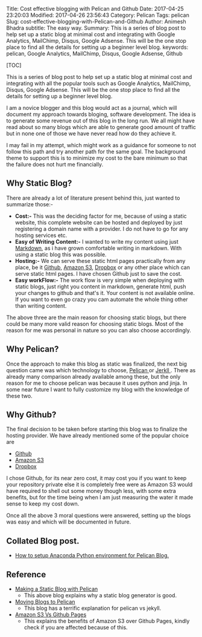 Title: Cost effective blogging with Pelican and Github
Date: 2017-04-25 23:20:03
Modified: 2017-04-26 23:56:43
Category: Pelican
Tags: pelican
Slug: cost-effective-blogging-with-Pelican-and-Github
Author: Animesh Bhadra
subtitle: The easy way.
Summary: This is a series of blog post to help set up a static blog at minimal cost and integrating with Google Analytics, MailChimp, Disqus, Google Adsense. This will be the one stop place to find all the details for setting up a beginner level blog.
keywords: pelican, Google Analytics, MailChimp, Disqus, Google Adsense, Github

[TOC]

This is a series of blog post to help set up a static blog at minimal cost and integrating with all the popular tools such as Google Analytics, MailChimp, Disqus, Google Adsense. This will be the one stop place to find all the details for setting up a beginner level blog.

I am a novice blogger and this blog would act as a journal, which will document my approach towards bloging, software development. The idea is to generate some revenue out of this blog in the long run. We all might have read about so many blogs which are able to generate good amount of traffic but in none one of those we have never read how do they achieve it.

I may fail in my attempt, which might work as a guidance for someone to not follow this path and try another path for the same goal. The background theme to support this is to minimize my cost to the bare minimum so that the failure does not hurt me financially.

## Why Static Blog? ##
There are already a lot of literature present behind this, just wanted to summarize those:-

* **Cost:-** This was the deciding factor for me, because of using a static website, this complete website can be hosted and deployed by just registering a domain name with a provider. I do not have to go for any hosting services etc.
* **Easy of Writing Content:-** I wanted to write my content using just [Markdown](https://daringfireball.net/projects/markdown/), as i have grown comfortable writing in markdown. With using a static blog this was possible.
* **Hosting:-** We can serve these static html pages practically from any place, be it [Github](https://github.com/), [Amazon S3](https://aws.amazon.com/s3/), [Dropbox](https://www.dropbox.com/) or any other place which can serve static html pages. I have chosen Github just to save the cost.
* **Easy workFlow:-** The work flow is very simple when deploying with static blogs, just right you content in markdown, generate html, push your changes to github and that's it. Your content is not available online. If you want to even go crazy you cam automate the whole thing other than writing content.

The above three are the main reason for choosing static blogs, but there could be many more valid reason for choosing static blogs. Most of the reason for me was personal in nature so you can also choose accordingly.

## Why Pelican? ##
Once the approach to make this blog as static was finalized, the next big question came was which technology to choose, [Pelican ](https://blog.getpelican.com/) or [Jerkll ](https://jekyllrb.com/). There as already many comparison already available among these, but the only reason for me to choose pelican was because it uses python and jinja. In some near future I want to fully customize my blog with the knowledge of these two.

## Why Github? ##
The final decision to be taken before starting this blog was to finalize the hosting provider. We have already mentioned some of the popular choice are 

* [Github](https://github.com/)
* [Amazon S3](https://aws.amazon.com/s3/)
* [Dropbox](https://www.dropbox.com/)

I chose Github, for its near zero cost, it may cost you if you want to keep your repository private else it is completely free were as Amazon S3 would have required to shell out some money though less, with some extra benefits, but for the time being when I am just measuring the water it made sense to keep my cost down.


Once all the above 3 moral questions were answered, setting up the blogs was easy and which will be documented in future.

## Collated Blog post. ##

* [How to setup Anaconda Python environment for Pelican Blog.]({filename}python-setup-for-pelican-blog.md)


## Reference ##

* [Making a Static Blog with Pelican ](http://nafiulis.me/making-a-static-blog-with-pelican.html)
    - This above blog explains why a static blog generator is good.
* [Moving Blogs to Pelican ](http://arunrocks.com/moving-blogs-to-pelican/)
    - This blog has a terrific explanation for pelican vs jekyll.
* [Amazon S3 Vs Github Pages](https://discuss.gohugo.io/t/hosting-amazon-s3-vs-github-gh-pages-vs/340)
    - This explains the benefits of Amazon S3 over Github Pages, kindly check if you are affected because of this.
